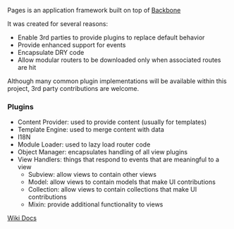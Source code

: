 Pages is an application framework built on top of [Backbone](http://www.backbone.js.org)

It was created for several reasons:
* Enable 3rd parties to provide plugins to replace default behavior
* Provide enhanced support for events
* Encapsulate DRY code
* Allow modular routers to be downloaded only when associated routes are hit

Although many common plugin implementations will be available within this project, 3rd party contributions are welcome.

### Plugins
* Content Provider: used to provide content (usually for templates)
* Template Engine: used to merge content with data
* I18N
* Module Loader: used to lazy load router code
* Object Manager: encapsulates handling of all view plugins
* View Handlers: things that respond to events that are meaningful to a view
  * Subview: allow views to contain other views
  * Model: allow views to contain models that make UI contributions
  * Collection: allow views to contain collections that make UI contributions
  * Mixin: provide additional functionality to views

[Wiki Docs](https://github.com/jhudson8/backbone-pages/wiki)

